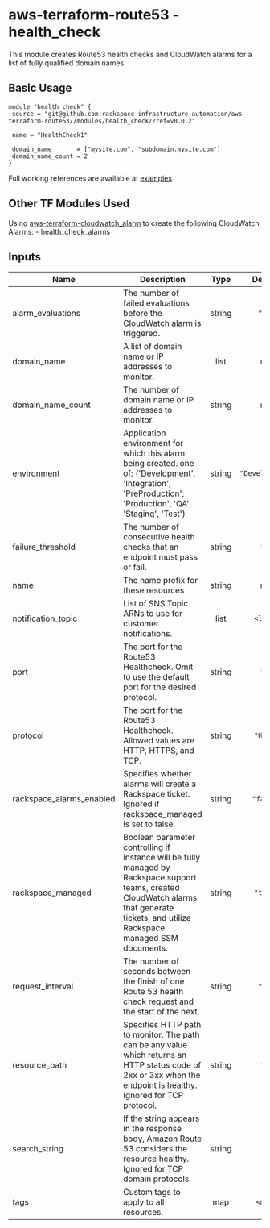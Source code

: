 # aws-terraform-route53 - health_check

This module creates Route53 health checks and CloudWatch alarms for a list of fully qualified domain names.

## Basic Usage

```
module "health_check" {
 source = "git@github.com:rackspace-infrastructure-automation/aws-terraform-route53//modules/health_check/?ref=v0.0.2"

 name = "HealthCheck1"

 domain_name       = ["mysite.com", "subdomain.mysite.com"]
 domain_name_count = 2
}
```

Full working references are available at [examples](examples)

## Other TF Modules Used
Using [aws-terraform-cloudwatch_alarm](https://github.com/rackspace-infrastructure-automation/aws-terraform-cloudwatch_alarm) to create the following CloudWatch Alarms:
	- health_check_alarms

## Inputs

| Name | Description | Type | Default | Required |
|------|-------------|:----:|:-----:|:-----:|
| alarm\_evaluations | The number of failed evaluations before the CloudWatch alarm is triggered. | string | `"10"` | no |
| domain\_name | A list of domain name or IP addresses to monitor. | list | n/a | yes |
| domain\_name\_count | The number of domain name or IP addresses to monitor. | string | n/a | yes |
| environment | Application environment for which this alarm being created. one of: ('Development', 'Integration', 'PreProduction', 'Production', 'QA', 'Staging', 'Test') | string | `"Development"` | no |
| failure\_threshold | The number of consecutive health checks that an endpoint must pass or fail. | string | `"3"` | no |
| name | The name prefix for these resources | string | n/a | yes |
| notification\_topic | List of SNS Topic ARNs to use for customer notifications. | list | `<list>` | no |
| port | The port for the Route53 Healthcheck.  Omit to use the default port for the desired protocol. | string | `"0"` | no |
| protocol | The port for the Route53 Healthcheck.  Allowed values are HTTP, HTTPS, and TCP. | string | `"HTTP"` | no |
| rackspace\_alarms\_enabled | Specifies whether alarms will create a Rackspace ticket.  Ignored if rackspace_managed is set to false. | string | `"false"` | no |
| rackspace\_managed | Boolean parameter controlling if instance will be fully managed by Rackspace support teams, created CloudWatch alarms that generate tickets, and utilize Rackspace managed SSM documents. | string | `"true"` | no |
| request\_interval | The number of seconds between the finish of one Route 53 health check request and the start of the next. | string | `"30"` | no |
| resource\_path | Specifies HTTP path to monitor.  The path can be any value which returns an HTTP status code of 2xx or 3xx when the endpoint is healthy.  Ignored for TCP protocol. | string | `"/"` | no |
| search\_string | If the string appears in the response body, Amazon Route 53 considers the resource healthy.  Ignored for TCP domain protocols. | string | `""` | no |
| tags | Custom tags to apply to all resources. | map | `<map>` | no |

